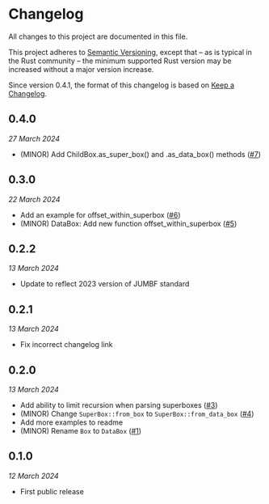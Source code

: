 # Changelog

All changes to this project are documented in this file.

This project adheres to [Semantic Versioning](https://semver.org), except that – as is typical in the Rust community – the minimum supported Rust version may be increased without a major version increase.

Since version 0.4.1, the format of this changelog is based on [Keep a Changelog](https://keepachangelog.com/en/1.0.0/).

## 0.4.0
_27 March 2024_

* (MINOR) Add ChildBox.as_super_box() and .as_data_box() methods ([#7](https://github.com/scouten-adobe/jumbf-rs/pull/7))

## 0.3.0
_22 March 2024_

* Add an example for offset_within_superbox ([#6](https://github.com/scouten-adobe/jumbf-rs/pull/6))
* (MINOR) DataBox: Add new function offset_within_superbox ([#5](https://github.com/scouten-adobe/jumbf-rs/pull/5))

## 0.2.2
_13 March 2024_

* Update to reflect 2023 version of JUMBF standard

## 0.2.1
_13 March 2024_

* Fix incorrect changelog link

## 0.2.0
_13 March 2024_

* Add ability to limit recursion when parsing superboxes ([#3](https://github.com/scouten-adobe/jumbf-rs/pull/3))
* (MINOR) Change `SuperBox::from_box` to `SuperBox::from_data_box` ([#4](https://github.com/scouten-adobe/jumbf-rs/pull/4))
* Add more examples to readme
* (MINOR) Rename `Box` to `DataBox` ([#1](https://github.com/scouten-adobe/jumbf-rs/pull/1))

## 0.1.0
_12 March 2024_

* First public release
